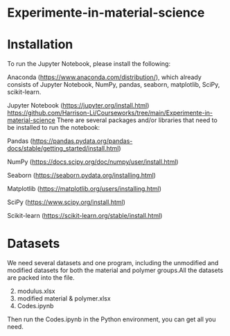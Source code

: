 # Experimente-in-material-science
# Installation
To run the Jupyter Notebook, please install the following:

Anaconda (https://www.anaconda.com/distribution/), which already consists of Jupyter Notebook, NumPy, pandas, seaborn, matplotlib, SciPy, scikit-learn.

Jupyter Notebook (https://jupyter.org/install.html)
https://github.com/Harrison-Li/Courseworks/tree/main/Experimente-in-material-science
There are several packages and/or libraries that need to be installed to run the notebook:

Pandas (https://pandas.pydata.org/pandas-docs/stable/getting_started/install.html)

NumPy (https://docs.scipy.org/doc/numpy/user/install.html)

Seaborn (https://seaborn.pydata.org/installing.html)

Matplotlib (https://matplotlib.org/users/installing.html)

SciPy (https://www.scipy.org/install.html)

Scikit-learn (https://scikit-learn.org/stable/install.html)

# Datasets
We need several datasets and one program, including the unmodified and modified datasets for both the material and polymer groups.All the datasets are packed into the file. 

2. modulus.xlsx
3. modified material & polymer.xlsx
4. Codes.ipynb

Then run the Codes.ipynb in the Python environment, you can get all you need.

